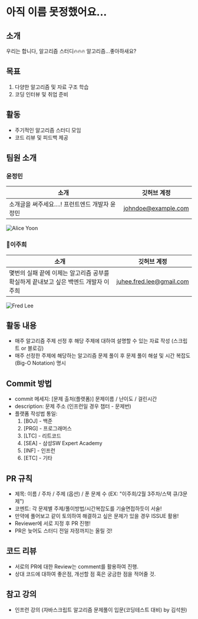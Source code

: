 # 아직 이름 못정했어요...

## 소개
우리는 합니다, 알고리즘 스터디🔥🔥🔥
알고리즘...좋아하새요?

## 목표
1. 다양한 알고리즘 및 자료 구조 학습
2. 코딩 인터뷰 및 취업 준비

## 활동
- 주기적인 알고리즘 스터디 모임
- 코드 리뷰 및 피드백 제공
## 팀원 소개
### 윤정민
| 소개            | 깃허브 계정                |
|-----------------|-----------------------|
| 소개글을 써주세요....! 프런트엔드 개발자 윤정민 | johndoe@example.com   |

![Alice Yoon](https://github.com/algorithms-are-fun-perhaps/algorithms-are-fun-perhaps/assets/89906414/4f219d0c-b356-4f84-835b-233a5ba8e904)

### 🦍이주희
| 소개          | 깃허브 계정                |
|--------------|-----------------------|
| 몇번의 실패 끝에 이제는 알고리즘 공부를 확실하게 끝내보고 싶은 백엔드 개발자 이주희| juhee.fred.lee@gmail.com |

![Fred Lee](https://github.com/algorithms-are-fun-perhaps/algorithms-are-fun-perhaps/assets/89906414/6e9d780d-6141-409a-bbb2-09ca550db140)

## 활동 내용
- 매주 알고리즘 주제 선정 후 해당 주제에 대하여 설명할 수 있는 자료 작성 (스크립트 or 블로깅)
- 매주 선정한 주제에 해당하는 알고리즘 문제 풀이 후 문제 풀이 해설 및 시간 복잡도 (Big-O Notation) 명시

## Commit 방법
- commit 메세지: [문제 출처(플랫폼)] 문제이름 / 난이도 / 걸린시간
- description: 문제 주소 (인프런일 경우 챕터 - 문제번)
- 플랫폼 작성법 통일:
  1. [BOJ] - 백준
  2. [PRG] - 프로그래머스
  3. [LTC] - 리트코드
  4. [SEA] - 삼성SW Expert Academy
  5. [INF] - 인프런
  6. [ETC] - 기타
     
## PR 규칙
- 제목: 이름 / 주차 / 주제 (옵션) / 푼 문제 수 (EX: "이주희/2월 3주차/스택 큐/3문제")
- 코멘트: 각 문제별 주제/풀이방법/시간복잡도를 기술면접하듯이 서술!
- 만약에 풀어보고 같이 토의하여 해결하고 싶은 문제가 있을 경우 ISSUE 활용!
- Reviewer에 서로 지정 후 PR 진행!
- PR은 늦어도 스터디 전일 자정까지는 올릴 것!

## 코드 리뷰
- 서로의 PR에 대한 Review는 comment를 활용하여 진행.
- 상대 코드에 대하여 좋은점, 개선할 점 혹은 궁금한 점을 적어줄 것.

## 참고 강의
- 인프런 강의 (자바스크립트 알고리즘 문제풀이 입문(코딩테스트 대비) by 김석원)
